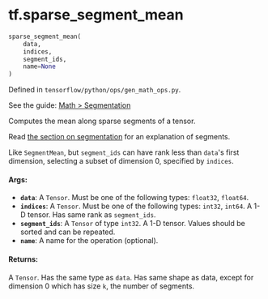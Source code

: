 <div itemscope itemtype="http://developers.google.com/ReferenceObject">
<meta itemprop="name" content="tf.sparse_segment_mean" />
</div>

# tf.sparse_segment_mean

``` python
sparse_segment_mean(
    data,
    indices,
    segment_ids,
    name=None
)
```



Defined in `tensorflow/python/ops/gen_math_ops.py`.

See the guide: [Math > Segmentation](../../../api_guides/python/math_ops.md#Segmentation)

Computes the mean along sparse segments of a tensor.

Read [the section on segmentation](../../../api_guides/python/math_ops.md#segmentation) for an explanation of
segments.

Like `SegmentMean`, but `segment_ids` can have rank less than `data`'s first
dimension, selecting a subset of dimension 0, specified by `indices`.

#### Args:

* <b>`data`</b>: A `Tensor`. Must be one of the following types: `float32`, `float64`.
* <b>`indices`</b>: A `Tensor`. Must be one of the following types: `int32`, `int64`.
    A 1-D tensor. Has same rank as `segment_ids`.
* <b>`segment_ids`</b>: A `Tensor` of type `int32`.
    A 1-D tensor. Values should be sorted and can be repeated.
* <b>`name`</b>: A name for the operation (optional).


#### Returns:

A `Tensor`. Has the same type as `data`.
Has same shape as data, except for dimension 0 which
has size `k`, the number of segments.